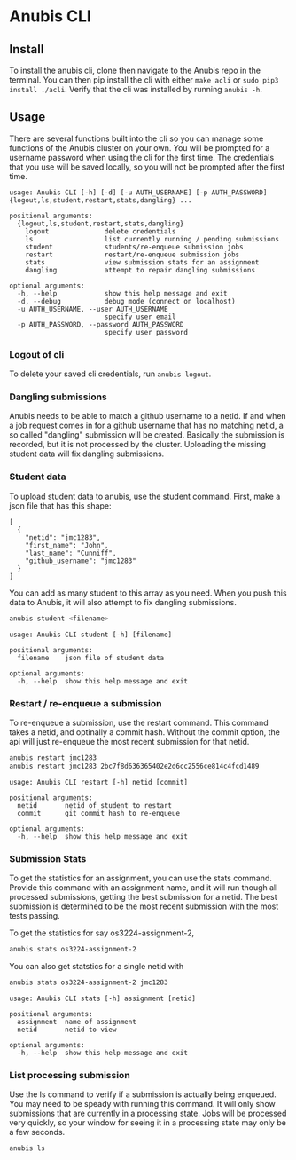 # Anubis CLI

## Install
To install the anubis cli, clone then navigate to the Anubis repo in the terminal.
You can then pip install the cli with either `make acli` or `sudo pip3 install ./acli`. 
Verify that the cli was installed by running `anubis -h`.


## Usage 
There are several functions built into the cli so you can manage some functions of the 
Anubis cluster on your own. You will be prompted for a username password when using the cli
for the first time. The credentials that you use will be saved locally, so you will not be
prompted after the first time.

```
usage: Anubis CLI [-h] [-d] [-u AUTH_USERNAME] [-p AUTH_PASSWORD] {logout,ls,student,restart,stats,dangling} ...

positional arguments:
  {logout,ls,student,restart,stats,dangling}
    logout              delete credentials
    ls                  list currently running / pending submissions
    student             students/re-enqueue submission jobs
    restart             restart/re-enqueue submission jobs
    stats               view submission stats for an assignment
    dangling            attempt to repair dangling submissions

optional arguments:
  -h, --help            show this help message and exit
  -d, --debug           debug mode (connect on localhost)
  -u AUTH_USERNAME, --user AUTH_USERNAME
                        specify user email
  -p AUTH_PASSWORD, --password AUTH_PASSWORD
                        specify user password
```


### Logout of cli
To delete your saved cli credentials, run `anubis logout`.


### Dangling submissions
Anubis needs to be able to match a github username to a netid. If and when a job request comes in
for a github username that has no matching netid, a so called "dangling" submission will be created.
Basically the submission is recorded, but it is not processed by the cluster. Uploading the missing 
student data will fix dangling submissions.


### Student data
To upload student data to anubis, use the student command. First, make a json file that has this shape:

```
[
  {
    "netid": "jmc1283",
    "first_name": "John",
    "last_name": "Cunniff",
    "github_username": "jmc1283"
  }
]
```

You can add as many student to this array as you need. When you push this data to Anubis, it will
also attempt to fix dangling submissions.

```bash
anubis student <filename>
```

```
usage: Anubis CLI student [-h] [filename]

positional arguments:
  filename    json file of student data

optional arguments:
  -h, --help  show this help message and exit
```

### Restart / re-enqueue a submission
To re-enqueue a submission, use the restart command. This command takes a netid, and optinally a commit hash.
Without the commit option, the api will just re-enqueue the most recent submission for that netid.

```bash
anubis restart jmc1283
anubis restart jmc1283 2bc7f8d636365402e2d6cc2556ce814c4fcd1489
```

```
usage: Anubis CLI restart [-h] netid [commit]

positional arguments:
  netid       netid of student to restart
  commit      git commit hash to re-enqueue

optional arguments:
  -h, --help  show this help message and exit
```

### Submission Stats
To get the statistics for an assignment, you can use the stats command. Provide this command with an
assignment name, and it will run though all processed submissions, getting the best submission for a netid.
The best submission is determined to be the most recent submission with the most tests passing. 

To get the statistics for say os3224-assignment-2,

```bash
anubis stats os3224-assignment-2
```

You can also get statstics for a single netid with
```bash
anubis stats os3224-assignment-2 jmc1283
```

```
usage: Anubis CLI stats [-h] assignment [netid]

positional arguments:
  assignment  name of assignment
  netid       netid to view

optional arguments:
  -h, --help  show this help message and exit
```

### List processing submission
Use the ls command to verify if a submission is actually being enqueued. You may need to be speady with running
this command. It will only show submissions that are currently in a processing state. Jobs will be processed very 
quickly, so your window for seeing it in a processing state may only be a few seconds.

```bash
anubis ls
```


